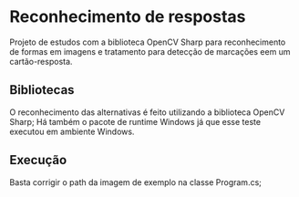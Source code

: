 # Reconhecimento de respostas

Projeto de estudos com a biblioteca OpenCV Sharp para reconhecimento de formas em imagens e tratamento para detecção de marcações eem um cartão-resposta.

## Bibliotecas

O reconhecimento das alternativas é feito utilizando a biblioteca OpenCV Sharp;
Há também o pacote de runtime Windows já que esse teste executou em ambiente Windows.

## Execução

Basta corrigir o path da imagem de exemplo na classe Program.cs;